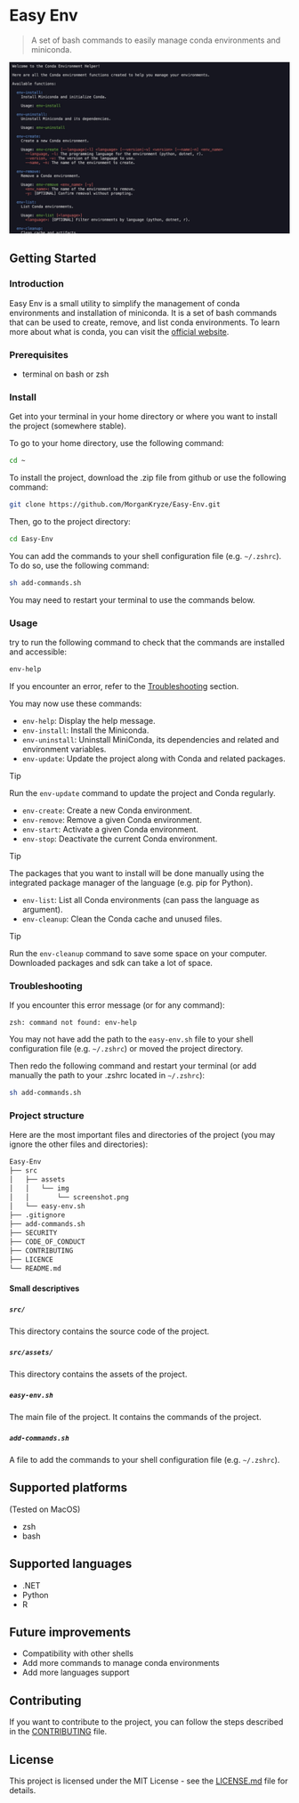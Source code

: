 # Easy Env

> A set of bash commands to easily manage conda environments and miniconda.

![screenshot](./src/assets/img/screenshot.jpg)

## Getting Started

### Introduction

Easy Env is a small utility to simplify the management of conda environments and installation of miniconda. It is a set of bash commands that can be used to create, remove, and list conda environments. To learn more about what is conda, you can visit the [official website](https://docs.conda.io/en/latest/).

### Prerequisites

- terminal on bash or zsh

### Install

Get into your terminal in your home directory or where you want to install the project (somewhere stable).

To go to your home directory, use the following command:

```sh
cd ~
```

To install the project, download the .zip file from github or use the following command:

```sh
git clone https://github.com/MorganKryze/Easy-Env.git
```

Then, go to the project directory:

```sh
cd Easy-Env
```

You can add the commands to your shell configuration file (e.g. `~/.zshrc`). To do so, use the following command:

```sh
sh add-commands.sh
```

You may need to restart your terminal to use the commands below.

### Usage

try to run the following command to check that the commands are installed and accessible:

```sh
env-help
```

If you encounter an error, refer to the [Troubleshooting](#troubleshooting) section.

You may now use these commands:

- `env-help`: Display the help message.
- `env-install`: Install the Miniconda.
- `env-uninstall`: Uninstall MiniConda, its dependencies and related and environment variables.
- `env-update`: Update the project along with Conda and related packages.

> [!TIP]
> Run the `env-update` command to update the project and Conda regularly.

- `env-create`: Create a new Conda environment.
- `env-remove`: Remove a given Conda environment.
- `env-start`: Activate a given Conda environment.
- `env-stop`: Deactivate the current Conda environment.

> [!TIP]
> The packages that you want to install will be done manually using the integrated package manager of the language (e.g. pip for Python).

- `env-list`: List all Conda environments (can pass the language as argument).
- `env-cleanup`: Clean the Conda cache and unused files.

> [!TIP]
> Run the `env-cleanup` command to save some space on your computer. Downloaded packages and sdk can take a lot of space.

### Troubleshooting

If you encounter this error message (or for any command):

```plaintext
zsh: command not found: env-help
```

You may not have add the path to the `easy-env.sh` file to your shell configuration file (e.g. `~/.zshrc`) or moved the project directory.

Then redo the following command and restart your terminal (or add manually the path to your .zshrc located in `~/.zshrc`):

```sh
sh add-commands.sh
```

### Project structure

Here are the most important files and directories of the project (you may ignore the other files and directories):

```plaintext
Easy-Env
├── src
│   ├── assets
│   │   └── img
│   │       └── screenshot.png
│   └── easy-env.sh
├── .gitignore
├── add-commands.sh
├── SECURITY
├── CODE_OF_CONDUCT
├── CONTRIBUTING
├── LICENCE
└── README.md
```

#### Small descriptives

##### `src/`

This directory contains the source code of the project.

##### `src/assets/`

This directory contains the assets of the project.

##### `easy-env.sh`

The main file of the project. It contains the commands of the project.

##### `add-commands.sh`

A file to add the commands to your shell configuration file (e.g. `~/.zshrc`).

## Supported platforms

(Tested on MacOS)

- zsh
- bash

## Supported languages

- .NET
- Python
- R

## Future improvements

- Compatibility with other shells
- Add more commands to manage conda environments
- Add more languages support

## Contributing

If you want to contribute to the project, you can follow the steps described in the [CONTRIBUTING](CONTRIBUTING) file.

## License

This project is licensed under the MIT License - see the [LICENSE.md](LICENSE) file for details.
